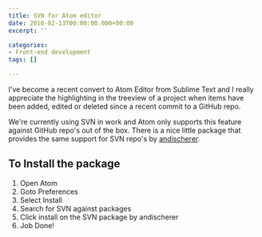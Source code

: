 ```yaml
---
title: SVN for Atom editor
date: 2016-02-13T00:00:00.000+00:00
excerpt: ''

categories:
- Front-end development
tags: []

---
```

I've become a recent convert to Atom Editor from Sublime Text and I really appreciate the highlighting in the treeview of a project when items have been added, edited or deleted since a recent commit to a GitHub repo.

We're currently using SVN in work and Atom only supports this feature against GitHub repo's out of the box. There is a nice little package that provides the same support for SVN repo's by [andischerer](https://github.com/andischerer).

## To Install the package

1. Open Atom
2. Goto Preferences
3. Select Install
4. Search for SVN against packages
5. Click install on the SVN package by andischerer
6. Job Done!